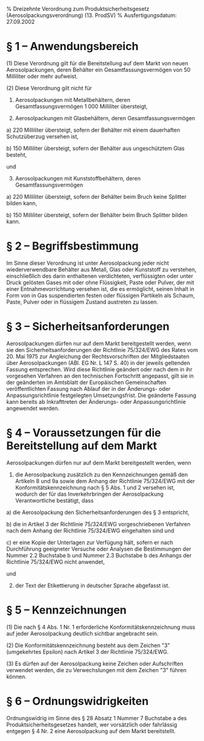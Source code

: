 % Dreizehnte Verordnung zum Produktsicherheitsgesetz (Aerosolpackungsverordnung)  (13. ProdSV)
% Ausfertigungsdatum: 27.09.2002
 
# § 1 – Anwendungsbereich

(1) Diese Verordnung gilt für die Bereitstellung auf dem Markt von neuen Aerosolpackungen, deren Behälter ein Gesamtfassungsvermögen von 50 Milliliter oder mehr aufweist.

(2) Diese Verordnung gilt nicht für

1. Aerosolpackungen mit Metallbehältern, deren Gesamtfassungsvermögen 1 000 Milliliter übersteigt,

2. Aerosolpackungen mit Glasbehältern, deren Gesamtfassungsvermögen

a) 220 Milliliter übersteigt, sofern der Behälter mit einem dauerhaften Schutzüberzug versehen ist,

b) 150 Milliliter übersteigt, sofern der Behälter aus ungeschütztem Glas besteht,

und

3. Aerosolpackungen mit Kunststoffbehältern, deren Gesamtfassungsvermögen

a) 220 Milliliter übersteigt, sofern der Behälter beim Bruch keine Splitter bilden kann,

b) 150 Milliliter übersteigt, sofern der Behälter beim Bruch Splitter bilden kann.

# § 2 – Begriffsbestimmung

Im Sinne dieser Verordnung ist unter Aerosolpackung jeder nicht wiederverwendbare Behälter aus Metall, Glas oder Kunststoff zu verstehen, einschließlich des darin enthaltenen verdichteten, verflüssigten oder unter Druck gelösten Gases mit oder ohne Flüssigkeit, Paste oder Pulver, der mit einer Entnahmevorrichtung versehen ist, die es ermöglicht, seinen Inhalt in Form von in Gas suspendierten festen oder flüssigen Partikeln als Schaum, Paste, Pulver oder in flüssigem Zustand austreten zu lassen.

# § 3 – Sicherheitsanforderungen

Aerosolpackungen dürfen nur auf dem Markt bereitgestellt werden, wenn sie den Sicherheitsanforderungen der Richtlinie 75/324/EWG des Rates vom 20. Mai 1975 zur Angleichung der Rechtsvorschriften der Mitgliedstaaten über Aerosolpackungen (ABl. EG Nr. L 147 S. 40) in der jeweils geltenden Fassung entsprechen. Wird diese Richtlinie geändert oder nach dem in ihr vorgesehen Verfahren an den technischen Fortschritt angepasst, gilt sie in der geänderten im Amtsblatt der Europäischen Gemeinschaften veröffentlichten Fassung nach Ablauf der in der Änderungs- oder Anpassungsrichtlinie festgelegten Umsetzungsfrist. Die geänderte Fassung kann bereits ab Inkrafttreten der Änderungs- oder Anpassungsrichtlinie angewendet werden.

# § 4 – Voraussetzungen für die Bereitstellung auf dem Markt

Aerosolpackungen dürfen nur auf dem Markt bereitgestellt werden, wenn

1. die Aerosolpackung zusätzlich zu den Kennzeichnungen gemäß den Artikeln 8 und 9a sowie dem Anhang der Richtlinie 75/324/EWG mit der Konformitätskennzeichnung nach § 5 Abs. 1 und 2 versehen ist, wodurch der für das Inverkehrbringen der Aerosolpackung Verantwortliche bestätigt, dass

a) die Aerosolpackung den Sicherheitsanforderungen des § 3 entspricht,

b) die in Artikel 3 der Richtlinie 75/324/EWG vorgeschriebenen Verfahren nach dem Anhang der Richtlinie 75/324/EWG eingehalten sind und

c) er eine Kopie der Unterlagen zur Verfügung hält, sofern er nach Durchführung geeigneter Versuche oder Analysen die Bestimmungen der Nummer 2.2 Buchstabe b und Nummer 2.3 Buchstabe b des Anhangs der Richtlinie 75/324/EWG nicht anwendet,

und

2. der Text der Etikettierung in deutscher Sprache abgefasst ist.

# § 5 – Kennzeichnungen

(1) Die nach § 4 Abs. 1 Nr. 1 erforderliche Konformitätskennzeichnung muss auf jeder Aerosolpackung deutlich sichtbar angebracht sein.

(2) Die Konformitätskennzeichnung besteht aus dem Zeichen "3" (umgekehrtes Epsilon) nach Artikel 3 der Richtlinie 75/324/EWG.

(3) Es dürfen auf der Aerosolpackung keine Zeichen oder Aufschriften verwendet werden, die zu Verwechslungen mit dem Zeichen "3" führen können.

# § 6 – Ordnungswidrigkeiten

Ordnungswidrig im Sinne des § 28 Absatz 1 Nummer 7 Buchstabe a des Produktsicherheitsgesetzes handelt, wer vorsätzlich oder fahrlässig entgegen § 4 Nr. 2 eine Aerosolpackung auf dem Markt bereitstellt.
